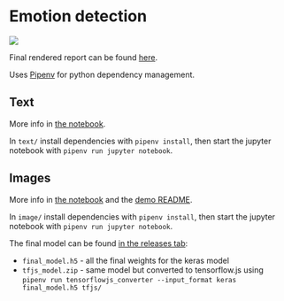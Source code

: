 # Emotion detection

[![](https://github.com/shilangyu/AIF-emotion-detection/workflows/image-demo-cd/badge.svg)](https://github.com/shilangyu/AIF-emotion-detection/actions)

Final rendered report can be found [here](report/report.pdf).

Uses [Pipenv](https://pipenv.pypa.io/en/latest/) for python dependency management.

## Text

More info in [the notebook](./text/text_emotion_detection.ipynb).

In `text/` install dependencies with `pipenv install`, then start the jupyter notebook with `pipenv run jupyter notebook`.

## Images

More info in [the notebook](./image/image_emotion_detection.ipynb) and the [demo README](image/demo).

In `image/` install dependencies with `pipenv install`, then start the jupyter notebook with `pipenv run jupyter notebook`.

The final model can be found [in the releases tab](https://github.com/shilangyu/AIF-emotion-detection/releases):

- `final_model.h5` - all the final weights for the keras model
- `tfjs_model.zip` - same model but converted to tensorflow.js using `pipenv run tensorflowjs_converter --input_format keras final_model.h5 tfjs/`
